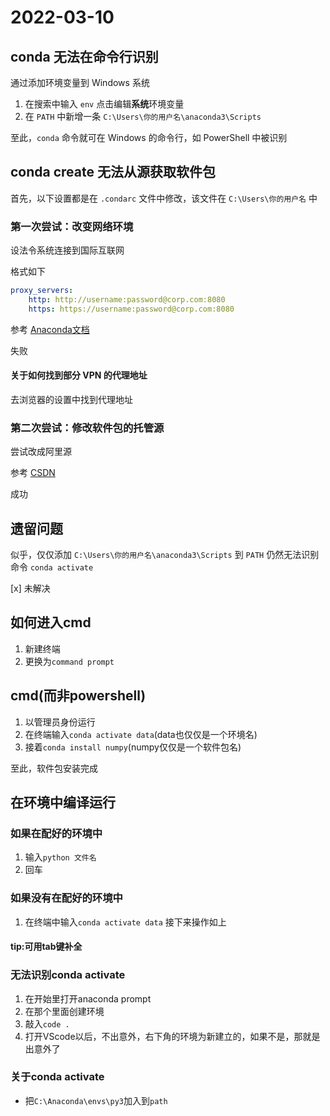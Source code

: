 # 2022-03-10

## conda 无法在命令行识别
通过添加环境变量到 Windows 系统

1. 在搜索中输入 `env` 点击编辑**系统**环境变量
2. 在 `PATH` 中新增一条 `C:\Users\你的用户名\anaconda3\Scripts`

至此，`conda` 命令就可在 Windows 的命令行，如 PowerShell 中被识别

## conda create 无法从源获取软件包
首先，以下设置都是在 `.condarc` 文件中修改，该文件在 `C:\Users\你的用户名` 中

### 第一次尝试：改变网络环境
设法令系统连接到国际互联网

格式如下

```yaml
proxy_servers:
    http: http://username:password@corp.com:8080
    https: https://username:password@corp.com:8080
```

参考
[Anaconda文档](https://docs.anaconda.com/anaconda/user-guide/tasks/proxy/)

失败

#### 关于如何找到部分 VPN 的代理地址
去浏览器的设置中找到代理地址

### 第二次尝试：修改软件包的托管源
尝试改成阿里源

参考
[CSDN](https://blog.csdn.net/weixin_43667077/article/details/106521015)

成功


## 遗留问题
似乎，仅仅添加 `C:\Users\你的用户名\anaconda3\Scripts` 到 `PATH` 仍然无法识别命令 `conda activate`

[x] 未解决



## 如何进入cmd
1. 新建终端
2. 更换为`command prompt`



## cmd(而非powershell)
1. 以管理员身份运行
2. 在终端输入`conda activate data`(data也仅仅是一个环境名)
3. 接着`conda install numpy`(numpy仅仅是一个软件包名)

至此，软件包安装完成


## 在环境中编译运行

### 如果在配好的环境中
1. 输入`python 文件名`
2. 回车

### 如果没有在配好的环境中
1. 在终端中输入`conda activate data`
接下来操作如上

#### tip:可用tab键补全


### 无法识别conda activate
1. 在开始里打开anaconda prompt
2. 在那个里面创建环境
3. 敲入`code .`
4. 打开VScode以后，不出意外，右下角的环境为新建立的，如果不是，那就是出意外了

### 关于conda activate 
- 把`C:\Anaconda\envs\py3`加入到`path`
